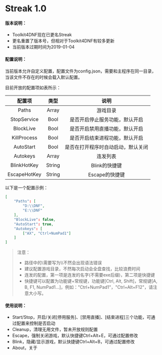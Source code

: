 # Streak 1.0

#### 版本说明：

- Toolkit4DNF现在已更名Streak
- 更名重置了版本号，但相对于Toolkit4DNF有较多更新
- 当前版本过期时间为2019-01-04

#### 配置说明：

当前版本允许自定义配置，配置文件为config.json，需要和主程序在同一目录，当该文件不存在的时候会载入默认配置。

目前开放的配置项如表所示：

|    配置项    |  类型  |                说明                |
| :----------: | :----: | :--------------------------------: |
|    Paths     | Array  |              游戏目录              |
| StopService  |  Bool  |   是否开启停止服务功能，默认开启   |
|  BlockLive   |  Bool  |   是否开启禁用直播功能，默认开启   |
| KillProcess  |  Bool  |   是否开启结束进程功能，默认开启   |
|  AutoStart   |  Bool  | 是否在打开程序时自动启动，默认关闭 |
|   Autokeys   | Array  |              连发列表              |
| BlinkHotKey  | String |           Blink的快捷键            |
| EscapeHotKey | String |           Escape的快捷键           |

以下是一个配置示例：

```json
[
    "Paths": [
    	"D:\\DNF",
    	"E:\\DNF"
    ],
    "BlockLive": false,
    "AutoStart": true,
    "Autokeys": [
        ["AX", "Ctrl+NumPad1"]
    ]
]
```

> 注意：
>
> - 路径中的\需要写为\\\\不然会出现语法错误
> - 建议配置游戏目录，不然每次启动会全盘查找，比较浪费时间
> - 连发的配置，第一项是连发的名字(不需要exe后缀)，第二项是快捷键
> - 快捷键可以配置为功能键+常规键，功能键[Ctrl, Alt, Shift]，常规键[A, B, F1, NumPad1...]，例如："Ctrl+NumPad1"，"Ctrl+Alt+F12"，请注意大小写。

#### 使用说明：

- Start/Stop，开启/关闭[停用服务]、[禁用直播]、[结束进程]三个功能，可通过配置来控制是否启动
- Cleanup，清理无用文件，暂未开放规则配置
- Escape，强制关闭游戏，默认快捷键Ctrl+Alt+E，可通过配置修改
- Blink，隐藏/显示游戏，默认快捷键Ctrl+Alt+B，可通过配置修改
- About，关于
